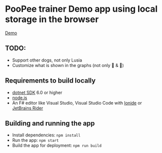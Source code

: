 # PooPee trainer Demo app using local storage in the browser

[Demo](https://jasiozet.github.io/pooPeeTrainerDemo/)

## TODO:
* Support other dogs, not only Lusia
* Customize what is shown in the graphs (not only 🍖 & 💩)

## Requirements to build locally

* [dotnet SDK](https://www.microsoft.com/net/download/core) 6.0 or higher
* [node.js](https://nodejs.org)
* An F# editor like Visual Studio, Visual Studio Code with [Ionide](http://ionide.io/) or [JetBrains Rider](https://www.jetbrains.com/rider/)

## Building and running the app

* Install dependencies: `npm install`
* Run the app: `npm start`
* Build the app for deployment: `npm run build`
